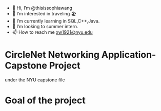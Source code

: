 - 👋 Hi, I’m @thisissophiawang
- 👀 I’m interested in traveling 🏖
- 🌱 I’m currently learning in SQL,C++,Java.
- 💞️ I’m looking to summer intern. 
- 📫 How to reach me xw1921@nyu.edu


# CircleNet Networking Application-Capstone Project 
under the NYU capstone file
# Goal of the project
